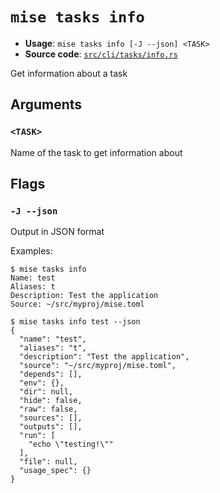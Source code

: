 # `mise tasks info`

- **Usage**: `mise tasks info [-J --json] <TASK>`
- **Source code**: [`src/cli/tasks/info.rs`](https://github.com/jdx/mise/blob/main/src/cli/tasks/info.rs)

Get information about a task

## Arguments

### `<TASK>`

Name of the task to get information about

## Flags

### `-J --json`

Output in JSON format

Examples:

    $ mise tasks info
    Name: test
    Aliases: t
    Description: Test the application
    Source: ~/src/myproj/mise.toml

    $ mise tasks info test --json
    {
      "name": "test",
      "aliases": "t",
      "description": "Test the application",
      "source": "~/src/myproj/mise.toml",
      "depends": [],
      "env": {},
      "dir": null,
      "hide": false,
      "raw": false,
      "sources": [],
      "outputs": [],
      "run": [
        "echo \"testing!\""
      ],
      "file": null,
      "usage_spec": {}
    }
